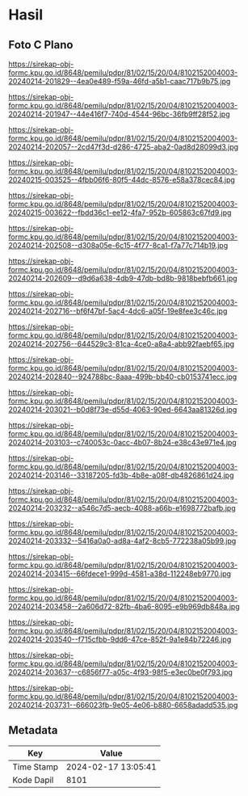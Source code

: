 # Hasil

## Foto C Plano

https://sirekap-obj-formc.kpu.go.id/8648/pemilu/pdpr/81/02/15/20/04/8102152004003-20240214-201829--4ea0e489-f59a-46fd-a5b1-caac717b9b75.jpg

https://sirekap-obj-formc.kpu.go.id/8648/pemilu/pdpr/81/02/15/20/04/8102152004003-20240214-201947--44e416f7-740d-4544-96bc-36fb9ff28f52.jpg

https://sirekap-obj-formc.kpu.go.id/8648/pemilu/pdpr/81/02/15/20/04/8102152004003-20240214-202057--2cd47f3d-d286-4725-aba2-0ad8d28099d3.jpg

https://sirekap-obj-formc.kpu.go.id/8648/pemilu/pdpr/81/02/15/20/04/8102152004003-20240215-003525--4fbb06f6-80f5-44dc-8576-e58a378cec84.jpg

https://sirekap-obj-formc.kpu.go.id/8648/pemilu/pdpr/81/02/15/20/04/8102152004003-20240215-003622--fbdd36c1-ee12-4fa7-952b-605863c67fd9.jpg

https://sirekap-obj-formc.kpu.go.id/8648/pemilu/pdpr/81/02/15/20/04/8102152004003-20240214-202508--d308a05e-6c15-4f77-8ca1-f7a77c714b19.jpg

https://sirekap-obj-formc.kpu.go.id/8648/pemilu/pdpr/81/02/15/20/04/8102152004003-20240214-202609--d9d6a638-4db9-47db-bd8b-9818bebfb661.jpg

https://sirekap-obj-formc.kpu.go.id/8648/pemilu/pdpr/81/02/15/20/04/8102152004003-20240214-202716--bf6f47bf-5ac4-4dc6-a05f-19e8fee3c46c.jpg

https://sirekap-obj-formc.kpu.go.id/8648/pemilu/pdpr/81/02/15/20/04/8102152004003-20240214-202756--644529c3-81ca-4ce0-a8a4-abb92faebf65.jpg

https://sirekap-obj-formc.kpu.go.id/8648/pemilu/pdpr/81/02/15/20/04/8102152004003-20240214-202840--924788bc-8aaa-499b-bb40-cb0153741ecc.jpg

https://sirekap-obj-formc.kpu.go.id/8648/pemilu/pdpr/81/02/15/20/04/8102152004003-20240214-203021--b0d8f73e-d55d-4063-90ed-6643aa81326d.jpg

https://sirekap-obj-formc.kpu.go.id/8648/pemilu/pdpr/81/02/15/20/04/8102152004003-20240214-203103--c740053c-0acc-4b07-8b24-e38c43e971e4.jpg

https://sirekap-obj-formc.kpu.go.id/8648/pemilu/pdpr/81/02/15/20/04/8102152004003-20240214-203146--33187205-fd3b-4b8e-a08f-db4826861d24.jpg

https://sirekap-obj-formc.kpu.go.id/8648/pemilu/pdpr/81/02/15/20/04/8102152004003-20240214-203232--a546c7d5-aecb-4088-a66b-e1698772bafb.jpg

https://sirekap-obj-formc.kpu.go.id/8648/pemilu/pdpr/81/02/15/20/04/8102152004003-20240214-203332--5416a0a0-ad8a-4af2-8cb5-772238a05b99.jpg

https://sirekap-obj-formc.kpu.go.id/8648/pemilu/pdpr/81/02/15/20/04/8102152004003-20240214-203415--66fdece1-999d-4581-a38d-112248eb9770.jpg

https://sirekap-obj-formc.kpu.go.id/8648/pemilu/pdpr/81/02/15/20/04/8102152004003-20240214-203458--2a606d72-82fb-4ba6-8095-e9b969db848a.jpg

https://sirekap-obj-formc.kpu.go.id/8648/pemilu/pdpr/81/02/15/20/04/8102152004003-20240214-203540--f715cfbb-9dd6-47ce-852f-9a1e84b72246.jpg

https://sirekap-obj-formc.kpu.go.id/8648/pemilu/pdpr/81/02/15/20/04/8102152004003-20240214-203637--c6856f77-a05c-4f93-98f5-e3ec0be0f793.jpg

https://sirekap-obj-formc.kpu.go.id/8648/pemilu/pdpr/81/02/15/20/04/8102152004003-20240214-203731--666023fb-9e05-4e06-b880-6658adadd535.jpg


## Metadata

| Key        | Value               |
| ---------- | ------------------- |
| Time Stamp | 2024-02-17 13:05:41 |
| Kode Dapil | 8101                |



